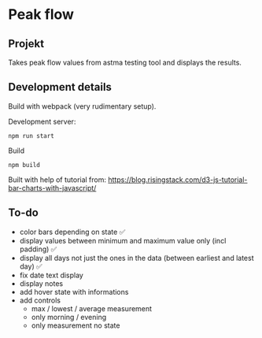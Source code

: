# Peak flow

## Projekt
Takes peak flow values from astma testing tool and displays the results.

## Development details
Build with webpack (very rudimentary setup). 

Development server:
```
npm run start
```

Build

```
npm build
```

Built with help of tutorial from: https://blog.risingstack.com/d3-js-tutorial-bar-charts-with-javascript/

## To-do

* color bars depending on state ✅
* display values between minimum and maximum value only (incl padding)  ✅
* display all days not just the ones in the data (between earliest and latest day)  ✅
* fix date text display
* display notes
* add hover state with informations
* add controls
    * max / lowest / average measurement
    * only morning / evening
    * only measurement no state